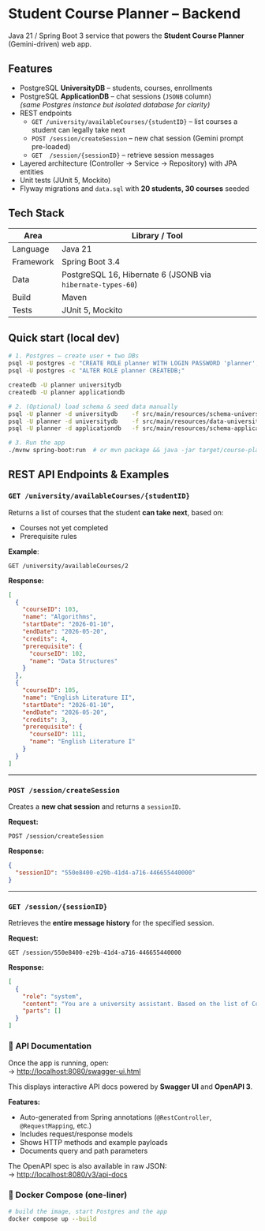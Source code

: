# Student Course Planner – Backend

Java 21 / Spring Boot 3 service that powers the **Student Course Planner** (Gemini-driven) web app.

## Features
* PostgreSQL **UniversityDB** – students, courses, enrollments
* PostgreSQL **ApplicationDB** – chat sessions (`JSONB` column)  
  *(same Postgres instance but isolated database for clarity)*
* REST endpoints
    * `GET /university/availableCourses/{studentID}` – list courses a student can legally take next
    * `POST /session/createSession` – new chat session (Gemini prompt pre-loaded)
    * `GET  /session/{sessionID}` – retrieve session messages
* Layered architecture (Controller → Service → Repository) with JPA entities
* Unit tests (JUnit 5, Mockito)
* Flyway migrations and `data.sql` with **20 students, 30 courses** seeded

## Tech Stack
| Area      | Library / Tool |
|-----------|----------------|
| Language  | Java 21        |
| Framework | Spring Boot 3.4 |
| Data      | PostgreSQL 16, Hibernate 6 (JSONB via `hibernate-types-60`) |
| Build     | Maven          |
| Tests     | JUnit 5, Mockito |

## Quick start (local dev)

```bash
# 1. Postgres – create user + two DBs
psql -U postgres -c "CREATE ROLE planner WITH LOGIN PASSWORD 'planner';"
psql -U postgres -c "ALTER ROLE planner CREATEDB;"

createdb -U planner universitydb
createdb -U planner applicationdb

# 2. (Optional) load schema & seed data manually
psql -U planner -d universitydb    -f src/main/resources/schema-university.sql
psql -U planner -d universitydb    -f src/main/resources/data-university.sql
psql -U planner -d applicationdb   -f src/main/resources/schema-application.sql

# 3. Run the app
./mvnw spring-boot:run  # or mvn package && java -jar target/course-planner-0.0.1-SNAPSHOT.jar
```

## REST API Endpoints & Examples

### `GET /university/availableCourses/{studentID}`

Returns a list of courses that the student **can take next**, based on:
- Courses not yet completed
- Prerequisite rules

**Example**:
```http
GET /university/availableCourses/2
```

**Response:**
```json
[
  {
    "courseID": 103,
    "name": "Algorithms",
    "startDate": "2026-01-10",
    "endDate": "2026-05-20",
    "credits": 4,
    "prerequisite": {
      "courseID": 102,
      "name": "Data Structures"
    }
  },
  {
    "courseID": 105,
    "name": "English Literature II",
    "startDate": "2026-01-10",
    "endDate": "2026-05-20",
    "credits": 3,
    "prerequisite": {
      "courseID": 111,
      "name": "English Literature I"
    }
  }
]
```

---

### `POST /session/createSession`

Creates a **new chat session** and returns a `sessionID`.

**Request:**
```http
POST /session/createSession
```

**Response:**
```json
{
  "sessionID": "550e8400-e29b-41d4-a716-446655440000"
}
```

---

### `GET /session/{sessionID}`

Retrieves the **entire message history** for the specified session.

**Request:**
```http
GET /session/550e8400-e29b-41d4-a716-446655440000
```

**Response:**
```json
[
  {
    "role": "system",
    "content": "You are a university assistant. Based on the list of Courses and StudentProfile, generate an optimized SemesterPlan for the student.",
    "parts": []
  }
]
```

### 📘 API Documentation

Once the app is running, open:  
→ [http://localhost:8080/swagger-ui.html](http://localhost:8080/swagger-ui.html)

This displays interactive API docs powered by **Swagger UI** and **OpenAPI 3**.

**Features:**
- Auto-generated from Spring annotations (`@RestController`, `@RequestMapping`, etc.)
- Includes request/response models
- Shows HTTP methods and example payloads
- Documents query and path parameters

The OpenAPI spec is also available in raw JSON:  
→ [http://localhost:8080/v3/api-docs](http://localhost:8080/v3/api-docs)


### 🔄 Docker Compose (one-liner)

```bash
# build the image, start Postgres and the app
docker compose up --build
